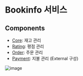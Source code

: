 # Bookinfo 서비스

## Components
- [Core](https://github.com/tmax-cloud/bookinfo-core): 재고 관리
- [Rating](https://github.com/tmax-cloud/bookinfo-rating): 평점 관리
- [Order](https://github.com/tmax-cloud/bookinfo-order): 주문 관리
- [Payment](https://github.com/tmax-cloud/bookinfo-payment): 지불 관리 (External 구성)

![image](https://github.com/tmax-cloud/bookinfo-deployment/blob/main/img/design.jpeg)